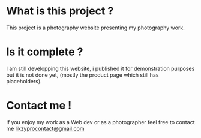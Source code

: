 # What is this project ?

This project is a photography website presenting my photography work.


# Is it complete ?

I am still developping this website, i published it for demonstration purposes but it is not done yet, (mostly the product page which still has placeholders).

# Contact me !

If you enjoy my work as a Web dev or as a photographer feel free to contact me likzyprocontact@gmail.com
